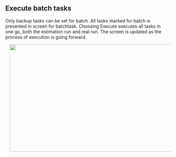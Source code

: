 <h2>Execute batch tasks </h2>

Only backup tasks can be set for batch. All tasks marked for batch is presented in screen for batchtask. Choosing Execute executes all tasks in one go, both the estimation run and real run. The screen is updated as the process of execution is going forward.</div>
<div class="separator" style="clear: both; text-align: center;">
<a href="https://3.bp.blogspot.com/-BUlrOHueogY/WAmhjz0rQPI/AAAAAAAAL5w/yD21ybRDyGEoeY5ygEmV9f6H2etj5OqbwCLcB/s1600/Screen%2BShot%2B2016-10-20%2Bat%2B09.22.39.png" imageanchor="1" style="margin-left: 1em; margin-right: 1em;"><img border="0" height="336" src="https://3.bp.blogspot.com/-BUlrOHueogY/WAmhjz0rQPI/AAAAAAAAL5w/yD21ybRDyGEoeY5ygEmV9f6H2etj5OqbwCLcB/s640/Screen%2BShot%2B2016-10-20%2Bat%2B09.22.39.png" width="640" /></a></div>

